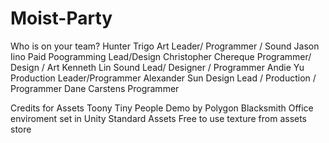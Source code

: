 # Moist-Party
Who is on your team?
Hunter Trigo 
Art Leader/ Programmer / Sound
Jason Iino
Paid Poogramming Lead/Design
Christopher Chereque
Programmer/ Design / Art
Kenneth Lin
Sound Lead/ Designer / Programmer
Andie Yu
Production Leader/Programmer
Alexander Sun
Design Lead / Production / Programmer
Dane Carstens
Programmer

Credits for Assets
Toony Tiny People Demo by Polygon Blacksmith
Office enviroment set in Unity Standard Assets
Free to use texture from assets store
